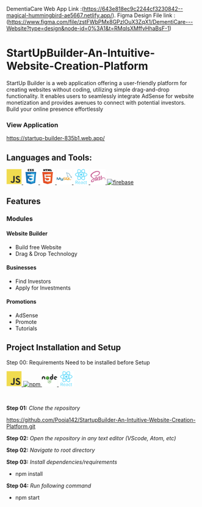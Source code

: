 DementiaCare Web App Link :(https://643e818ec9c2244cf3230842--magical-hummingbird-ae5667.netlify.app/).
Figma Design File link : (https://www.figma.com/file/zstFWbPMx8GPzlOuX3ZqX1/DementiCare---Website?type=design&node-id=0%3A1&t=RMqIsXMffvHhaBsF-1)

# StartUpBuilder-An-Intuitive-Website-Creation-Platform
StartUp Builder is a web application offering a user-friendly platform for creating websites without coding, utilizing simple drag-and-drop functionality. It enables users to seamlessly integrate AdSense for website monetization and provides avenues to connect with potential investors. Build your online presence effortlessly                                                                                            

### View Application 
https://startup-builder-835b1.web.app/

<h2 align="left">Languages and Tools:</h2>
<p align="left">  <a href="https://developer.mozilla.org/en-US/docs/Web/JavaScript" target="_blank" rel="noreferrer"> <img src="https://raw.githubusercontent.com/devicons/devicon/master/icons/javascript/javascript-original.svg" alt="javascript" width="40" height="40"/> </a><a href="https://www.w3schools.com/css/" target="_blank" rel="noreferrer"> <img src="https://raw.githubusercontent.com/devicons/devicon/master/icons/css3/css3-original-wordmark.svg" alt="css3" width="40" height="40"/> </a> <a href="https://www.w3.org/html/" target="_blank" rel="noreferrer"> <img src="https://raw.githubusercontent.com/devicons/devicon/master/icons/html5/html5-original-wordmark.svg" alt="html5" width="40" height="40"/> </a> <a href="https://www.mysql.com/" target="_blank" rel="noreferrer"> <img src="https://raw.githubusercontent.com/devicons/devicon/master/icons/mysql/mysql-original-wordmark.svg" alt="mysql" width="40" height="40"/> </a> <a href="https://reactjs.org/" target="_blank" rel="noreferrer"> <img src="https://raw.githubusercontent.com/devicons/devicon/master/icons/react/react-original-wordmark.svg" alt="react" width="40" height="40"/> </a><a href="https://sass-lang.com" target="_blank" rel="noreferrer"> <img src="https://raw.githubusercontent.com/devicons/devicon/master/icons/sass/sass-original.svg" alt="sass" width="40" height="40"/> </a><a href="https://firebase.google.com/" target="_blank" rel="noreferrer"> <img src="https://www.vectorlogo.zone/logos/firebase/firebase-icon.svg" alt="firebase" width="40" height="40"/> </a></p>

## Features
### Modules
#### Website Builder
<p><ul>
  <li>Build free Website</li>
  <li>Drag & Drop Technology</li>
</ul></p>

#### Businesses 
<p><ul>
  <li>Find Investors </li>
  <li>Apply for Investments</li>
</ul></p>

#### Promotions 
<p><ul>
  <li>AdSense</li>
  <li>Promote</li>
  <li>Tutorials</li>
</ul></p>

## Project Installation and Setup
Step 00: Requirements Need to be installed before Setup
<p align="left"> <a href="https://developer.mozilla.org/en-US/docs/Web/JavaScript" target="_blank" rel="noreferrer"> <img src="https://raw.githubusercontent.com/devicons/devicon/master/icons/javascript/javascript-original.svg" alt="javascript" width="40" height="40"/><a href="https://developer.mozilla.org/en-US/docs/Web/JavaScript" target="_blank" rel="noreferrer"> <img src="https://upload.wikimedia.org/wikipedia/commons/thumb/d/db/Npm-logo.svg/640px-Npm-logo.svg.png" alt="npm" width="40" height="40"/><a href="https://nodejs.org" target="_blank" rel="noreferrer"> <img src="https://raw.githubusercontent.com/devicons/devicon/master/icons/nodejs/nodejs-original-wordmark.svg" alt="nodejs" width="40" height="40"/> </a><a href="https://reactjs.org/" target="_blank" rel="noreferrer"> <img src="https://raw.githubusercontent.com/devicons/devicon/master/icons/react/react-original-wordmark.svg" alt="react" width="40" height="40"/> </a></a>
</p><br>
  
<b>Step 01:</b><i> Clone the repository</i><br>
  
https://github.com/Pooja142/StartupBuilder-An-Intuitive-Website-Creation-Platform.git<br>
  
<b>Step 02:</b><i> Open the repository in any text editor (VScode, Atom, etc)</i><br>

<b>Step 02:</b><i> Navigate to root directory</i><br>

<b>Step 03:</b><i> Install dependencies/requirements</i><br>
<p><ul>
  <li>npm install</li>
</ul></p>

<b>Step 04:</b><i> Run following command</i><br>
<p><ul>
  <li>npm start</li>
</ul></p>

